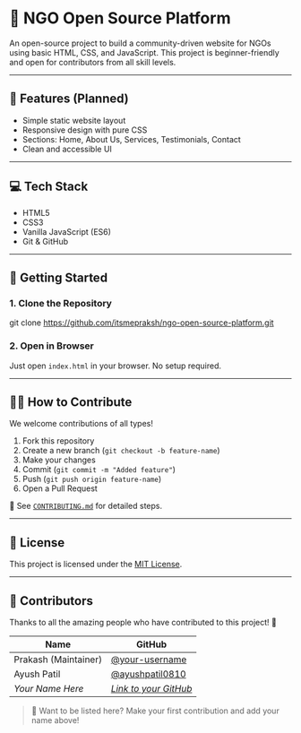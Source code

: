 # 🌱 NGO Open Source Platform

An open-source project to build a community-driven website for NGOs using basic HTML, CSS, and JavaScript. This project is beginner-friendly and open for contributors from all skill levels.

---

## 📌 Features (Planned)

- Simple static website layout
- Responsive design with pure CSS
- Sections: Home, About Us, Services, Testimonials, Contact
- Clean and accessible UI

---

## 💻 Tech Stack

- HTML5
- CSS3
- Vanilla JavaScript (ES6)
- Git & GitHub

---

## 🚀 Getting Started

### 1. Clone the Repository
 
git clone https://github.com/itsmepraksh/ngo-open-source-platform.git

### 2. Open in Browser

Just open `index.html` in your browser. No setup required.

---

## 🧑‍💻 How to Contribute

We welcome contributions of all types!

1. Fork this repository
2. Create a new branch (`git checkout -b feature-name`)
3. Make your changes
4. Commit (`git commit -m "Added feature"`)
5. Push (`git push origin feature-name`)
6. Open a Pull Request

📖 See [`CONTRIBUTING.md`](./CONTRIBUTING.md) for detailed steps.

--- 

## 📄 License

This project is licensed under the [MIT License](./LICENSE).
 

---
 
 
 

## 👥 Contributors

Thanks to all the amazing people who have contributed to this project! 🌟

| Name | GitHub |
|------|--------|
| Prakash (Maintainer) | [@your-username](https://github.com/your-username) |
| Ayush Patil | [@ayushpatil0810](https://github.com/ayushpatil0810) |
| _Your Name Here_ | _[Link to your GitHub](https://github.com/your-profile)_ |

> 🧩 Want to be listed here? Make your first contribution and add your name above!
 